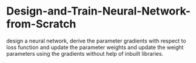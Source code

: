 # Design-and-Train-Neural-Network-from-Scratch
design a neural network, derive the parameter gradients with respect to loss function and update the parameter weights and update the weight parameters using the gradients without help of inbuilt libraries.
